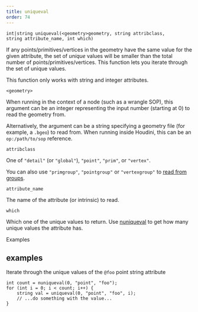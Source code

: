 ```yaml
---
title: uniqueval
order: 74
---
```

`int|string uniqueval(<geometry>geometry, string attribclass, string attribute_name, int which)`

If any points/primitives/vertices in the geometry have the same value for the given attribute, the set of *unique* values will be smaller than the total number of points/primitives/vertices. This function lets you iterate through the set of unique values.

This function only works with string and integer attributes.

`<geometry>`

When running in the context of a node (such as a wrangle SOP), this argument can be an integer representing the input number (starting at 0) to read the geometry from.

Alternatively, the argument can be a string specifying a geometry file (for example, a `.bgeo`) to read from. When running inside Houdini, this can be an `op:/path/to/sop` reference.

`attribclass`

One of `"detail"` (or `"global"`), `"point"`, `"prim"`, or `"vertex"`.

You can also use `"primgroup"`, `"pointgroup"` or `"vertexgroup"` to [read from groups](../groups.html "You can read the contents of primitive/point/vertex groups in VEX as if they were attributes.").

`attribute_name`

The name of the attribute (or intrinsic) to read.

`which`

Which one of the unique values to return.
Use [nuniqueval](./nuniqueval "Returns the number of unique values from an integer or string attribute.") to get how many unique values the attribute has.

Examples

## examples

Iterate through the unique values of the `@foo` point string attribute

```vex
int count = nuniqueval(0, "point", "foo");
for (int i = 0; i < count; i++) {
    string val = uniqueval(0, "point", "foo", i);
    // ...do something with the value...
}

```
